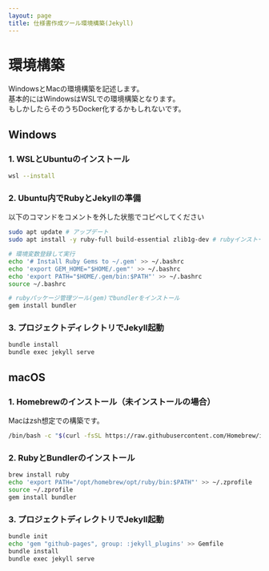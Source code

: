 ```yaml
---
layout: page
title: 仕様書作成ツール環境構築(Jekyll)
---
```

# 環境構築

WindowsとMacの環境構築を記述します。
<br>基本的にはWindowsはWSLでの環境構築となります。
<br>もしかしたらそのうちDocker化するかもしれないです。

## Windows

### 1. WSLとUbuntuのインストール

```sh
wsl --install
```

### 2. Ubuntu内でRubyとJekyllの準備

以下のコマンドをコメントを外した状態でコピペしてください

```sh
sudo apt update # アップデート
sudo apt install -y ruby-full build-essential zlib1g-dev # rubyインストール

# 環境変数登録して実行
echo '# Install Ruby Gems to ~/.gem' >> ~/.bashrc　
echo 'export GEM_HOME="$HOME/.gem"' >> ~/.bashrc
echo 'export PATH="$HOME/.gem/bin:$PATH"' >> ~/.bashrc
source ~/.bashrc

# rubyパッケージ管理ツール(gem)でbundlerをインストール
gem install bundler
```

### 3. プロジェクトディレクトリでJekyll起動

```sh
bundle install
bundle exec jekyll serve
```

## macOS

### 1. Homebrewのインストール（未インストールの場合）

Macはzsh想定での構築です。

```bash
/bin/bash -c "$(curl -fsSL https://raw.githubusercontent.com/Homebrew/install/HEAD/install.sh)"
```

### 2. RubyとBundlerのインストール

```bash
brew install ruby
echo 'export PATH="/opt/homebrew/opt/ruby/bin:$PATH"' >> ~/.zprofile
source ~/.zprofile
gem install bundler
```

### 3. プロジェクトディレクトリでJekyll起動

```bash
bundle init
echo 'gem "github-pages", group: :jekyll_plugins' >> Gemfile
bundle install
bundle exec jekyll serve
```

